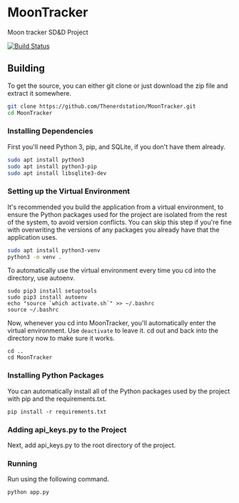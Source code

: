 # MoonTracker
Moon tracker SD&amp;D Project

[![Build Status](https://travis-ci.org/Thenerdstation/MoonTracker.svg?branch=master)](https://travis-ci.org/Thenerdstation/MoonTracker)

## Building

To get the source, you can either git clone or just download the zip file and extract it somewhere.

```bash
git clone https://github.com/Thenerdstation/MoonTracker.git
cd MoonTracker
```
### Installing Dependencies

First you'll need Python 3, pip, and SQLite, if you don't have them already.

```bash
sudo apt install python3
sudo apt install python3-pip
sudo apt install libsqlite3-dev
```
### Setting up the Virtual Environment

It's recommended you build the application from a virtual environment, to ensure the Python packages used for the project are isolated from the rest of the system, to avoid version conflicts. You can skip this step if you're fine with overwriting the versions of any packages you already have that the application uses.

```bash 
sudo apt install python3-venv
python3 -m venv .
```
To automatically use the virtual environment every time you cd into the directory, use autoenv.

```
sudo pip3 install setuptools
sudo pip3 install autoenv
echo "source `which activate.sh`" >> ~/.bashrc
source ~/.bashrc
```

Now, whenever you cd into MoonTracker, you'll automatically enter the virtual environment. Use `deactivate` to leave it. cd out and back into the directory now to make sure it works.

```
cd ..
cd MoonTracker
```

### Installing Python Packages

You can automatically install all of the Python packages used by the project with pip and the requirements.txt.

`pip install -r requirements.txt`

### Adding api_keys.py to the Project

Next, add api_keys.py to the root directory of the project.

### Running

Run using the following command.

`python app.py`
